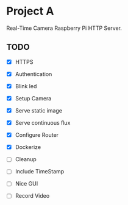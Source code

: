 # Project A

Real-Time Camera Raspberry Pi HTTP Server.

## TODO

- [x] HTTPS
- [X] Authentication
- [x] Blink led 
- [x] Setup Camera
- [x] Serve static image
- [x] Serve continuous flux
- [x] Configure Router
- [x] Dockerize
- [ ] Cleanup
- [ ] Include TimeStamp
- [ ] Nice GUI
- [ ] Record Video


